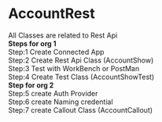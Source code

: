# AccountRest
All Classes are related to Rest Api<Br>
   <b>Steps for org 1</b><Br>
Step:1  Create Connected App<br>
Step:2  Create Rest Api Class (AccountShow)<br> 
Step:3  Test with WorkBench or PostMan </br>
Step:4  Create Test Class (AccountShowTest)<Br>
  <b>Step for org 2</b><Br>
Step:5  create Auth Provider<Br>
Step:6  create Naming credential<Br>
Step:7  create Callout Class (AccountCallout)<Br>


